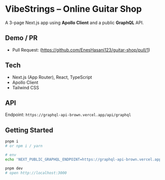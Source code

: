 # VibeStrings – Online Guitar Shop

A 3-page Next.js app using **Apollo Client** and a public **GraphQL** API.

## Demo / PR

- Pull Request: (https://github.com/EnesHasani123/guitar-shop/pull/1)

## Tech

- Next.js (App Router), React, TypeScript
- Apollo Client
- Tailwind CSS

## API

Endpoint: `https://graphql-api-brown.vercel.app/api/graphql`

## Getting Started

```bash
pnpm i
# or npm i / yarn

# env
echo 'NEXT_PUBLIC_GRAPHQL_ENDPOINT=https://graphql-api-brown.vercel.app/api/graphql' > .env.local

pnpm dev
# open http://localhost:3000
```
